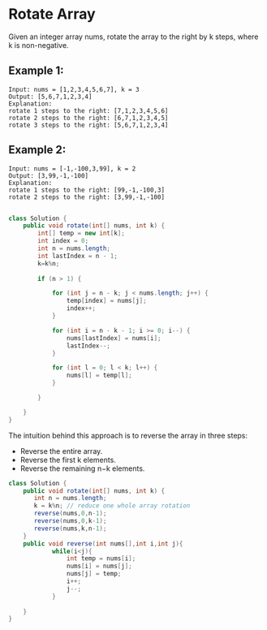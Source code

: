 #  Rotate Array
Given an integer array nums, rotate the array to the right by k steps, where k is non-negative.

## Example 1:

```
Input: nums = [1,2,3,4,5,6,7], k = 3
Output: [5,6,7,1,2,3,4]
Explanation:
rotate 1 steps to the right: [7,1,2,3,4,5,6]
rotate 2 steps to the right: [6,7,1,2,3,4,5]
rotate 3 steps to the right: [5,6,7,1,2,3,4]
```

## Example 2:

```
Input: nums = [-1,-100,3,99], k = 2
Output: [3,99,-1,-100]
Explanation: 
rotate 1 steps to the right: [99,-1,-100,3]
rotate 2 steps to the right: [3,99,-1,-100]
```

```java

class Solution {
    public void rotate(int[] nums, int k) {
        int[] temp = new int[k];
        int index = 0;
        int n = nums.length;
        int lastIndex = n - 1;
        k=k%n;
        
        if (n > 1) {

            for (int j = n - k; j < nums.length; j++) {
                temp[index] = nums[j];
                index++;
            }

            for (int i = n - k - 1; i >= 0; i--) {
                nums[lastIndex] = nums[i];
                lastIndex--;
            }

            for (int l = 0; l < k; l++) {
                nums[l] = temp[l];
            }

        }

    }
}
```

The intuition behind this approach is to reverse the array in three steps:

* Reverse the entire array.
* Reverse the first k elements.
* Reverse the remaining n−k elements.

```java
class Solution {
    public void rotate(int[] nums, int k) {
       int n = nums.length;
       k = k%n; // reduce one whole array rotation
       reverse(nums,0,n-1);
       reverse(nums,0,k-1);
       reverse(nums,k,n-1);
    }
    public void reverse(int nums[],int i,int j){
            while(i<j){
                int temp = nums[i];
                nums[i] = nums[j];
                nums[j] = temp;
                i++;
                j--;
            }
            
    }
}
```
